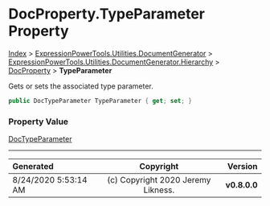 ﻿# DocProperty.TypeParameter Property

[Index](../index.md) > [ExpressionPowerTools.Utilities.DocumentGenerator](ExpressionPowerTools.Utilities.DocumentGenerator.a.md) > [ExpressionPowerTools.Utilities.DocumentGenerator.Hierarchy](ExpressionPowerTools.Utilities.DocumentGenerator.Hierarchy.n.md) > [DocProperty](ExpressionPowerTools.Utilities.DocumentGenerator.Hierarchy.DocProperty.cs.md) > **TypeParameter**

Gets or sets the associated type parameter.

```csharp
public DocTypeParameter TypeParameter { get; set; }
```

### Property Value

 [DocTypeParameter](ExpressionPowerTools.Utilities.DocumentGenerator.Hierarchy.DocTypeParameter.cs.md) 


---

| Generated | Copyright | Version |
| :-- | :-: | --: |
| 8/24/2020 5:53:14 AM | (c) Copyright 2020 Jeremy Likness. | **v0.8.0.0** |
